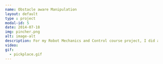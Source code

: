 ```yaml
---
name: Obstacle aware Manipulation
layout: default
type : project
modal-id: 5
date: 2014-07-18
img: pincher.png
alt: image-alt
description: For my Robot Mechanics and Control course project, I did a simple pick and place task with a PincherX100 arm. I simulated the picklk and place task using MATLAB before implementing my code on the actual robot. The inverse kinematics was solved using MATLAB's IK solver, an analytical closed form solution and gradient descent. The positions of the object and the goal are found using an overhead camera and april tags. I also implemented obstacle avoidance using A* and geometric methods.
video: 
gif:
  - pickplace.gif
---
```

